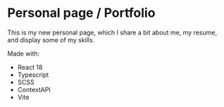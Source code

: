 # Personal page / Portfolio

This is my new personal page, which I share a bit about me, my resume, and display some of my skills.

Made with:

- React 18
- Typescript
- SCSS
- ContextAPI
- Vite
